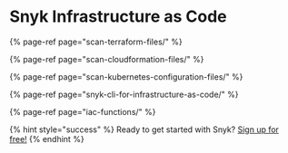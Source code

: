 # Snyk Infrastructure as Code

{% page-ref page="scan-terraform-files/" %}

{% page-ref page="scan-cloudformation-files/" %}

{% page-ref page="scan-kubernetes-configuration-files/" %}

{% page-ref page="snyk-cli-for-infrastructure-as-code/" %}

{% page-ref page="iac-functions/" %}



{% hint style="success" %}
Ready to get started with Snyk? [Sign up for free!](https://snyk.io/login?cta=sign-up&loc=footer&page=support_docs_page)
{% endhint %}

